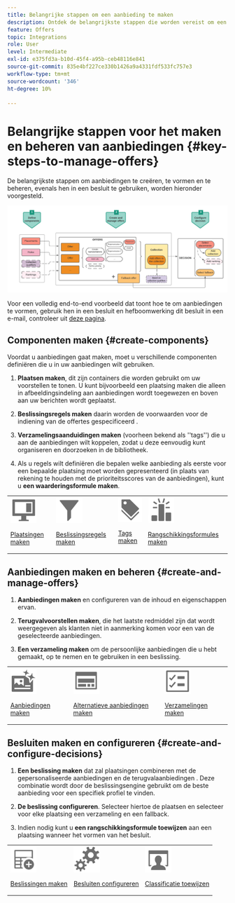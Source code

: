 ```yaml
---
title: Belangrijke stappen om een aanbieding te maken
description: Ontdek de belangrijkste stappen die worden vereist om een aanbieding tot stand te brengen
feature: Offers
topic: Integrations
role: User
level: Intermediate
exl-id: e375fd3a-b10d-45f4-a95b-ceb48116e841
source-git-commit: 835e4bf227ce330b1426a9a4331fdf533fc757e3
workflow-type: tm+mt
source-wordcount: '346'
ht-degree: 10%

---
```


# Belangrijke stappen voor het maken en beheren van aanbiedingen {#key-steps-to-manage-offers}

De belangrijkste stappen om aanbiedingen te creëren, te vormen en te beheren, evenals hen in een besluit te gebruiken, worden hieronder voorgesteld.

![](../assets/offer-create-manage-process.png)

Voor een volledig end-to-end voorbeeld dat toont hoe te om aanbiedingen te vormen, gebruik hen in een besluit en hefboomwerking dit besluit in een e-mail, controleer uit [deze pagina](../offers-e2e.md).

## Componenten maken {#create-components}

Voordat u aanbiedingen gaat maken, moet u verschillende componenten definiëren die u in uw aanbiedingen wilt gebruiken.

1. **Plaatsen maken**, dit zijn containers die worden gebruikt om uw voorstellen te tonen. U kunt bijvoorbeeld een plaatsing maken die alleen in afbeeldingsindeling aan aanbiedingen wordt toegewezen en boven aan uw berichten wordt geplaatst.

1. **Beslissingsregels maken** daarin worden de voorwaarden voor de indiening van de offertes gespecificeerd .

1. **Verzamelingsaanduidingen maken** (voorheen bekend als &#39;&#39;tags&#39;&#39;) die u aan de aanbiedingen wilt koppelen, zodat u deze eenvoudig kunt organiseren en doorzoeken in de bibliotheek.

1. Als u regels wilt definiëren die bepalen welke aanbieding als eerste voor een bepaalde plaatsing moet worden gepresenteerd (in plaats van rekening te houden met de prioriteitsscores van de aanbiedingen), kunt u **een waarderingsformule maken**.

<table>
<tr>
<td><img src="../../assets/do-not-localize/icon-placement.svg" width="60px"><p><a href="../offer-library/creating-placements.md">Plaatsingen maken</a></p></td>
<td><img src="../../assets/do-not-localize/icon-rules.svg" width="60px"><p><a href="../offer-library/creating-decision-rules.md">Beslissingsregels maken</a></p></td>
<td><img src="../../assets/do-not-localize/icon-tags.svg" width="60px"><p><a href="../offer-library/creating-tags.md">Tags maken</a></p></td>
<td><img src="../../assets/do-not-localize/icon-ranking.svg" width="60px"><p><a href="../ranking/create-ranking-formulas.md">Rangschikkingsformules maken</a></p></td>
</table>

## Aanbiedingen maken en beheren {#create-and-manage-offers}

1. **Aanbiedingen maken** en configureren van de inhoud en eigenschappen ervan.

1. **Terugvalvoorstellen maken**, die het laatste redmiddel zijn dat wordt weergegeven als klanten niet in aanmerking komen voor een van de geselecteerde aanbiedingen.

1. **Een verzameling maken** om de persoonlijke aanbiedingen die u hebt gemaakt, op te nemen en te gebruiken in een beslissing.

<table>
<tr>
<td><img src="../../assets/do-not-localize/icon-offer.svg" width="60px"><p><a href="../offer-library/creating-personalized-offers.md">Aanbiedingen maken</a></p></td>
<td><img src="../../assets/do-not-localize/icon-fallback.svg" width="60px"><p><a href="../offer-library/creating-fallback-offers.md">Alternatieve aanbiedingen maken</a></p></td>
<td><img src="../../assets/do-not-localize/icon-collection.svg" width="60px"><p><a href="../offer-library/creating-collections.md">Verzamelingen maken</a></p></td></tr>
</table>

## Besluiten maken en configureren {#create-and-configure-decisions}

1. **Een beslissing maken** dat zal plaatsingen combineren met de gepersonaliseerde aanbiedingen en de terugvalaanbiedingen . Deze combinatie wordt door de beslissingsengine gebruikt om de beste aanbieding voor een specifiek profiel te vinden.

1. **De beslissing configureren**. Selecteer hiertoe de plaatsen en selecteer voor elke plaatsing een verzameling en een fallback.

1. Indien nodig kunt u **een rangschikkingsformule toewijzen** aan een plaatsing wanneer het vormen van het besluit.

<table>
<tr>
<td><img src="../../assets/do-not-localize/icon-decision.svg" width="60px"><p><a href="../offer-activities/create-offer-activities.md">Beslissingen maken</a></p></td>
<td><img src="../../assets/do-not-localize/icon-configure-decision.svg" width="60px"><p><a href="../offer-activities/create-offer-activities.md#add-offers">Besluiten configureren</a></p></td>
<td><img src="../../assets/do-not-localize/icon-assign-ranking.svg" width="60px"><p><a href="../offer-activities/configure-offer-selection.md#assign-ranking-formula">Classificatie toewijzen</a></p></td>
</tr>
</table>
